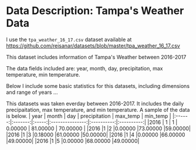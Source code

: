 # Data Description: Tampa's Weather Data

I use the `tpa_weather_16_17.csv` dataset available at 
<https://github.com/reisanar/datasets/blob/master/tpa_weather_16_17.csv>

This dataset includes information of Tampa's Weather between 2016-2017

The data fields included are: year, month, day, precipitation, max temperature,	min temperature.

Below I include some basic statistics for this datasets, including dimensions and range of years ...

This datasets was taken everday between 2016-2017. It includes the daily precipaitation, max temperature, and min temperature. A sample of the data is below.
| year | month | day | precipitation | max_temp |	min_temp |
|:------:|:-------:|:-----:|:---------------:|:----------:|:----------:|
|2016	|  1	   | 1   |	0.00000	     | 81.00000	| 70.00000 |
|2016	|1	|2	|0.00000	|73.00000	|59.00000|
|2016	|1	|3	|0.18000	|61.00000	|50.00000|
|2016	|1	|4  |0.00000	|66.00000	|49.00000|
|2016	|1	|5	|0.00000	|68.00000	|49.00000|
